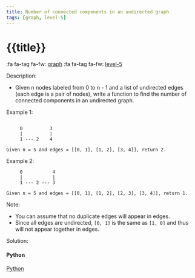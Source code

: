 ```yaml
---
title: Number of connected components in an undirected graph
tags: [graph, level-5]
---
```


# {{title}}

:fa fa-tag fa-fw: [graph]({{tagspath}}/graph)
:fa fa-tag fa-fw: [level-5]({{tagspath}}/level-5)

Description:

- Given n nodes labeled from 0 to n - 1 and a list of undirected edges (each edge is a pair of nodes), write a function to find the number of connected components in an undirected graph.

Example 1:

```text

     0          3
     |          |
     1 --- 2    4

Given n = 5 and edges = [[0, 1], [1, 2], [3, 4]], return 2.
```

Example 2:

```text
     0           4
     |           |
     1 --- 2 --- 3

Given n = 5 and edges = [[0, 1], [1, 2], [2, 3], [3, 4]], return 1.
```

Note:

- You can assume that no duplicate edges will appear in edges.
- Since all edges are undirected, `[0, 1]` is the same as `[1, 0]` and thus will not appear together in edges.

Solution:

<!-- tabs:start -->
#### **Python**

[Python](../pycode/graph/number-of-connected-components-in-an-undirected-graph.py ':include :type=code')
<!-- tabs:end -->
